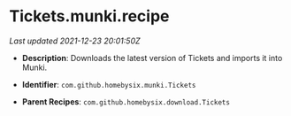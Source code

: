 # Tickets.munki.recipe

_Last updated 2021-12-23 20:01:50Z_

- **Description**: Downloads the latest version of Tickets and imports it into Munki.

- **Identifier**: `com.github.homebysix.munki.Tickets`

- **Parent Recipes**: `com.github.homebysix.download.Tickets`
